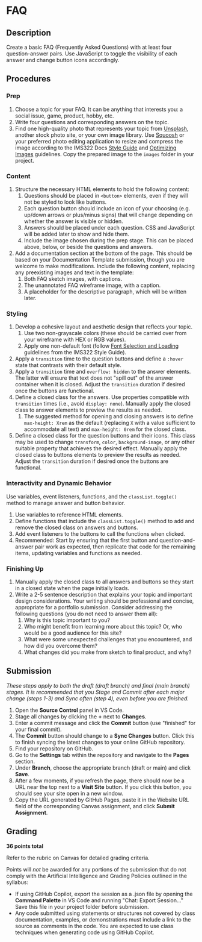 # FAQ

## Description

Create a basic FAQ (Frequently Asked Questions) with at least four question-answer pairs. Use JavaScript to toggle the visibility of each answer and change button icons accordingly.

## Procedures

### Prep

1. Choose a topic for your FAQ. It can be anything that interests you: a social issue, game, product, hobby, etc.
2. Write four questions and corresponding answers on the topic.
3. Find one high-quality photo that represents your topic from [Unsplash](https://unsplash.com), another stock photo site, or your own image library. Use [Squoosh](https://squoosh.app) or your preferred photo editing application to resize and compress the image according to the IMS322 Docs [Style Guide](https://ersheff.github.io/IMS322-Docs/style-guide/#image-compression-resolution-and-organization) and [Optimizing Images](https://ersheff.github.io/IMS322-Docs/ref/optimizing-images/) guidelines. Copy the prepared image to the `images` folder in your project.

### Content

1. Structure the necessary HTML elements to hold the following content:
   1. Questions should be placed in `<button>` elements, even if they will not be styled to look like buttons.
   2. Each question button should include an icon of your choosing (e.g. up/down arrows or plus/minus signs) that will change depending on whether the answer is visible or hidden.
   3. Answers should be placed under each question. CSS and JavaScript will be added later to show and hide them.
   4. Include the image chosen during the prep stage. This can be placed above, below, or beside the questions and answers.
2. Add a documentation section at the bottom of the page. This should be based on your Documentation Template submission, though you are welcome to make modifications. Include the following content, replacing any preexisting images and text in the template:
   1. Both FAQ sketch images, with captions.
   2. The unannotated FAQ wireframe image, with a caption.
   3. A placeholder for the descriptive paragraph, which will be written later.

### Styling

1. Develop a cohesive layout and aesthetic design that reflects your topic.
   1. Use two non-grayscale colors (these should be carried over from your wireframe with HEX or RGB values).
   2. Apply one non-default font (follow [Font Selection and Loading](https://ersheff.github.io/IMS322-Docs/style-guide/#font-selection-and-loading) guidelines from the IMS322 Style Guide).
2. Apply a `transition` time to the question buttons and define a `:hover` state that contrasts with their default style.
3. Apply a `transition` time and `overflow: hidden` to the answer elements. The latter will ensure that text does not "spill out" of the answer container when it is closed. Adjust the `transition` duration if desired once the buttons are functional.
4. Define a closed class for the answers. Use properties compatible with `transition` times (i.e., avoid `display: none`). Manually apply the closed class to answer elements to preview the results as needed.
   1. The suggested method for opening and closing answers is to define `max-height: Xrem` as the default (replacing `X` with a value sufficient to accommodate all text) and `max-height: 0rem` for the closed class.
5. Define a closed class for the question buttons and their icons. This class may be used to change `transform`, `color`, `background-image`, or any other suitable property that achieves the desired effect. Manually apply the closed class to buttons elements to preview the results as needed. Adjust the `transition` duration if desired once the buttons are functional.

### Interactivity and Dynamic Behavior

Use variables, event listeners, functions, and the `classList.toggle()` method to manage answer and button behavior.

1. Use variables to reference HTML elements.
2. Define functions that include the `classList.toggle()` method to add and remove the closed class on answers and buttons.
3. Add event listeners to the buttons to call the functions when clicked.
4. Recommended: Start by ensuring that the first button and question-and-answer pair work as expected, then replicate that code for the remaining items, updating variables and functions as needed.

### Finishing Up

1. Manually apply the closed class to all answers and buttons so they start in a closed state when the page initially loads.
2. Write a 2-5 sentence description that explains your topic and important design considerations. Your writing should be professional and concise, appropriate for a portfolio submission. Consider addressing the following questions (you do not need to answer them all):
   1. Why is this topic important to you?
   2. Who might benefit from learning more about this topic? Or, who would be a good audience for this site?
   3. What were some unexpected challenges that you encountered, and how did you overcome them?
   4. What changes did you make from sketch to final product, and why?

## Submission

_These steps apply to both the draft (draft branch) and final (main branch) stages. It is recommended that you Stage and Commit after each major change (steps 1-3) and Sync often (step 4), even before you are finished._

1. Open the **Source Control** panel in VS Code.
2. Stage all changes by clicking the **+** next to **Changes**.
3. Enter a commit message and click the **Commit** button (use "finished" for your final commit).
4. The **Commit** button should change to a **Sync Changes** button. Click this to finish syncing the latest changes to your online GitHub repository.
5. Find your repository on GitHub.
6. Go to the **Settings** tab within the repository and navigate to the **Pages** section.
7. Under **Branch**, choose the appropriate branch (draft or main) and click **Save**.
8. After a few moments, if you refresh the page, there should now be a URL near the top next to a **Visit Site** button. If you click this button, you should see your site open in a new window.
9. Copy the URL generated by GitHub Pages, paste it in the Website URL field of the corresponding Canvas assignment, and click **Submit Assignment**.

## Grading

**36 points total**

Refer to the rubric on Canvas for detailed grading criteria.

Points will _not_ be awarded for any portions of the submission that do not comply with the Artificial Intelligence and Grading Policies outlined in the syllabus:

- If using GitHub Copilot, export the session as a .json file by opening the **Command Palette** in VS Code and running "Chat: Export Session…" Save this file in your project folder before submission.
- Any code submitted using statements or structures not covered by class documentation, examples, or demonstrations must include a link to the source as comments in the code. You are expected to use class techniques when generating code using GitHub Copilot.
